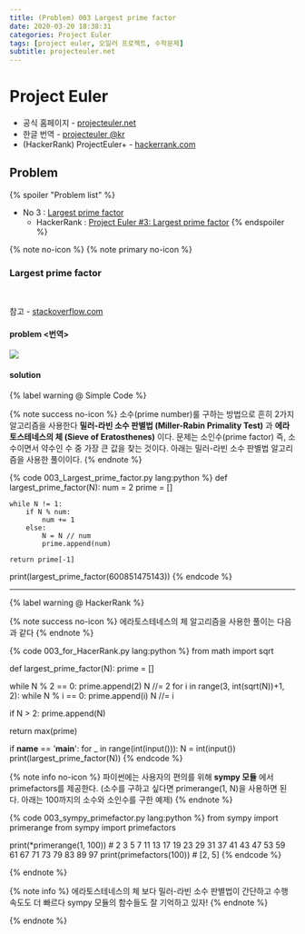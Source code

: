 ```yaml
---
title: (Problem) 003 Largest prime factor
date: 2020-03-20 18:38:31
categories: Project Euler
tags: [project euler, 오일러 프로젝트, 수학문제]
subtitle: projecteuler.net
---
```


# Project Euler

- 공식 홈페이지 - [projecteuler.net](https://projecteuler.net/)
- 한글 번역 - [projecteuler @kr](http://euler.synap.co.kr/prob_detail.php?id=1)
- (HackerRank) ProjectEuler+ - [hackerrank.com](https://www.hackerrank.com/contests/projecteuler/challenges)

## Problem

{% spoiler "Problem list" %}
- No 3 : [Largest prime factor](https://projecteuler.net/problem=3)
  - HackerRank : [Project Euler #3: Largest prime factor](https://www.hackerrank.com/contests/projecteuler/challenges/euler003/problem?isFullScreen=false)
{% endspoiler %}

{% note no-icon %}
{% note primary no-icon %}

### Largest prime factor

</br>

참고 - [stackoverflow.com](https://stackoverflow.com/questions/15347174/python-finding-prime-factors)

#### problem  <번역>

<img src="/img/Euler/Problem 3.png">


#### solution

{% label warning @ Simple Code %}

{% note success no-icon %}
  소수(prime number)룰 구하는 방법으로 흔히 2가지 알고리즘을 사용한다
  **밀러-라빈 소수 판별법 (Miller-Rabin Primality Test)** 과
  **에라토스테네스의 체 (Sieve of Eratosthenes)** 이다.
  문제는 소인수(prime factor) 즉, 소수이면서 약수인 수 중 가장 큰 값을 찾는 것이다.
  아래는 밀러-라빈 소수 판별법 알고리즘을 사용한 풀이이다.
{% endnote %}

{% code 003_Largest_prime_factor.py lang:python %}
  def largest_prime_factor(N):
    num = 2
    prime = []

    while N != 1:
        if N % num:
            num += 1
        else:
            N = N // num
            prime.append(num)

    return prime[-1]


  print(largest_prime_factor(600851475143))  {% endcode %}

---

{% label warning @ HackerRank %}

{% note success no-icon %}
  에라토스테네스의 체 알고리즘을 사용한 풀이는 다음과 같다
{% endnote %}

{% code 003_for_HacerRank.py lang:python %}
from math import sqrt


def largest_prime_factor(N):
  prime = []

  while N % 2 == 0:
      prime.append(2)
      N //= 2
  for i in range(3, int(sqrt(N))+1, 2):
      while N % i == 0:
          prime.append(i)
          N //= i

  if N > 2:
      prime.append(N)

  return max(prime)


if __name__ == '__main__':
  for _ in range(int(input())):
      N = int(input())
      print(largest_prime_factor(N)) {% endcode %}


{% note info no-icon %}
  파이썬에는 사용자의 편의를 위해 **sympy 모듈** 에서 primefactors를 제공한다.
  (소수를 구하고 싶다면 primerange(1, N)을 사용하면 된다. 아래는 100까지의 소수와 소인수를 구한 예제)
{% endnote %}

{% code 003_sympy_primefactor.py lang:python %}
  from sympy import primerange
  from sympy import primefactors

  print(*primerange(1, 100))  # 2 3 5 7 11 13 17 19 23 29 31 37 41 43 47 53 59 61 67 71 73 79 83 89 97
  print(primefactors(100))    # [2, 5] {% endcode %}

{% endnote %}

{% note info %}
에라토스테네스의 체 보다 밀러-라빈 소수 판별법이 간단하고 수행 속도도 더 빠르다
sympy 모듈의 함수들도 잘 기억하고 있자!
{% endnote %}

{% endnote %}
